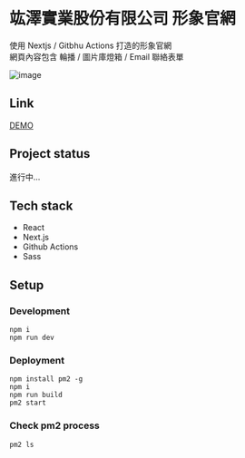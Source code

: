 # 竑澤實業股份有限公司 形象官網

使用 Nextjs / Gitbhu Actions 打造的形象官網  
網頁內容包含 輪播 / 圖片庫燈箱 / Email 聯絡表單

![image](https://user-images.githubusercontent.com/25131952/181602885-d64903f7-b80f-4cc9-9e8e-36d7d988d033.png)

## Link
[DEMO](https://larrykkk.github.io/hungtse-next/)

## Project status
進行中...

## Tech stack

- React
- Next.js
- Github Actions
- Sass

## Setup

### Development

```
npm i
npm run dev
```

### Deployment

```
npm install pm2 -g
npm i
npm run build
pm2 start
```

### Check pm2 process 

```
pm2 ls
```
